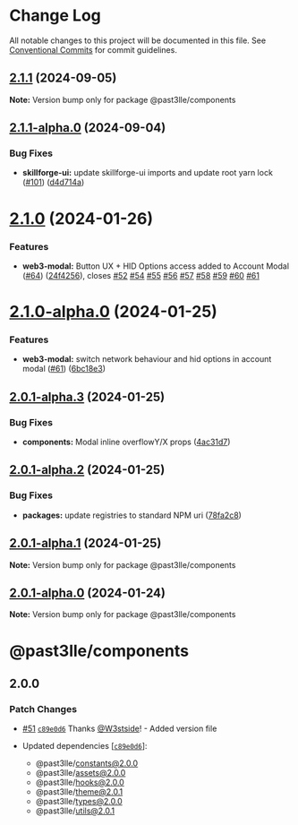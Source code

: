 # Change Log

All notable changes to this project will be documented in this file.
See [Conventional Commits](https://conventionalcommits.org) for commit guidelines.

## [2.1.1](https://github.com/PAST3LLE/schematics-monorepo/compare/@past3lle/components@2.1.1-alpha.0...@past3lle/components@2.1.1) (2024-09-05)

**Note:** Version bump only for package @past3lle/components





## [2.1.1-alpha.0](https://github.com/PAST3LLE/schematics-monorepo/compare/@past3lle/components@2.1.0...@past3lle/components@2.1.1-alpha.0) (2024-09-04)


### Bug Fixes

* **skillforge-ui:** update skillforge-ui imports and update root yarn lock ([#101](https://github.com/PAST3LLE/schematics-monorepo/issues/101)) ([d4d714a](https://github.com/PAST3LLE/schematics-monorepo/commit/d4d714a45c9b9a18b870e218f2b5b4d70c34b744))





# [2.1.0](https://github.com/PAST3LLE/schematics-monorepo/compare/@past3lle/components@2.0.0-alpha.3...@past3lle/components@2.1.0) (2024-01-26)


### Features

* **web3-modal:** Button UX + HID Options access added to Account Modal ([#64](https://github.com/PAST3LLE/schematics-monorepo/issues/64)) ([24f4256](https://github.com/PAST3LLE/schematics-monorepo/commit/24f42567db28f175cadcd6ec581a5cb8b7ea6c74)), closes [#52](https://github.com/PAST3LLE/schematics-monorepo/issues/52) [#54](https://github.com/PAST3LLE/schematics-monorepo/issues/54) [#55](https://github.com/PAST3LLE/schematics-monorepo/issues/55) [#56](https://github.com/PAST3LLE/schematics-monorepo/issues/56) [#57](https://github.com/PAST3LLE/schematics-monorepo/issues/57) [#58](https://github.com/PAST3LLE/schematics-monorepo/issues/58) [#59](https://github.com/PAST3LLE/schematics-monorepo/issues/59) [#60](https://github.com/PAST3LLE/schematics-monorepo/issues/60) [#61](https://github.com/PAST3LLE/schematics-monorepo/issues/61)





# [2.1.0-alpha.0](https://github.com/PAST3LLE/schematics-monorepo/compare/@past3lle/components@2.0.1-alpha.3...@past3lle/components@2.1.0-alpha.0) (2024-01-25)


### Features

* **web3-modal:**  switch network behaviour and hid options in account modal ([#61](https://github.com/PAST3LLE/schematics-monorepo/issues/61)) ([6bc18e3](https://github.com/PAST3LLE/schematics-monorepo/commit/6bc18e30f5a53507655fc5702573219d09569a3c))





## [2.0.1-alpha.3](https://github.com/PAST3LLE/schematics-monorepo/compare/@past3lle/components@2.0.1-alpha.2...@past3lle/components@2.0.1-alpha.3) (2024-01-25)


### Bug Fixes

* **components:** Modal inline overflowY/X props ([4ac31d7](https://github.com/PAST3LLE/schematics-monorepo/commit/4ac31d71142776406c0971f5316d04275f9c28e5))





## [2.0.1-alpha.2](https://github.com/PAST3LLE/schematics-monorepo/compare/@past3lle/components@2.0.1-alpha.1...@past3lle/components@2.0.1-alpha.2) (2024-01-25)


### Bug Fixes

* **packages:** update registries to standard NPM uri ([78fa2c8](https://github.com/PAST3LLE/schematics-monorepo/commit/78fa2c870d2458a22fa0109a2aa29fde94b1cb64))





## [2.0.1-alpha.1](https://github.com/PAST3LLE/schematics-monorepo/compare/@past3lle/components@2.0.1-alpha.0...@past3lle/components@2.0.1-alpha.1) (2024-01-25)

**Note:** Version bump only for package @past3lle/components





## [2.0.1-alpha.0](https://github.com/PAST3LLE/schematics-monorepo/compare/@past3lle/components@2.0.0-alpha.3...@past3lle/components@2.0.1-alpha.0) (2024-01-24)

**Note:** Version bump only for package @past3lle/components





# @past3lle/components

## 2.0.0

### Patch Changes

- [#51](https://github.com/PAST3LLE/monorepo/pull/51) [`c89e0d6`](https://github.com/PAST3LLE/monorepo/commit/c89e0d68f2bcadfd418e04737b5ba1416d714796) Thanks [@W3stside](https://github.com/W3stside)! - Added version file

- Updated dependencies [[`c89e0d6`](https://github.com/PAST3LLE/monorepo/commit/c89e0d68f2bcadfd418e04737b5ba1416d714796)]:
  - @past3lle/constants@2.0.0
  - @past3lle/assets@2.0.0
  - @past3lle/hooks@2.0.0
  - @past3lle/theme@2.0.1
  - @past3lle/types@2.0.0
  - @past3lle/utils@2.0.1
